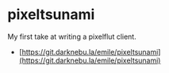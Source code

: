 # pixeltsunami

My first take at writing a pixelflut client.

- [https://git.darknebu.la/emile/pixeltsunami](https://git.darknebu.la/emile/pixeltsunami)